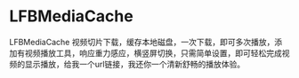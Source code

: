 # LFBMediaCache

LFBMediaCache 视频切片下载，缓存本地磁盘，一次下载，即可多次播放，添加有视频播放工具，响应重力感应，横竖屏切换，只需简单设置，即可轻松完成视频的显示播放，给我一个url链接，我还你一个清新舒畅的播放体验。
